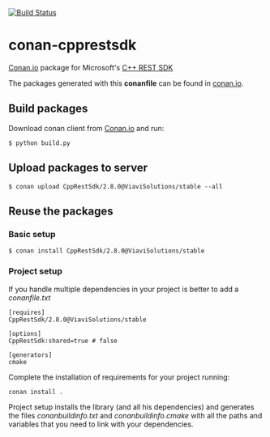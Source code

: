 [![Build Status](https://travis-ci.org/ViaviSolutions/conan-cpprestsdk.svg?branch=master)](https://travis-ci.org/ViaviSolutions/conan-cpprestsdk)

# conan-cpprestsdk

[Conan.io](https://conan.io) package for Microsoft's [C++ REST SDK](https://github.com/Microsoft/cpprestsdk)

The packages generated with this **conanfile** can be found in [conan.io](https://conan.io/source/CppRestSdk/2.8.0/ViaviSolutions/stable).

## Build packages

Download conan client from [Conan.io](https://conan.io) and run:

    $ python build.py

## Upload packages to server

    $ conan upload CppRestSdk/2.8.0@ViaviSolutions/stable --all

## Reuse the packages

### Basic setup

    $ conan install CppRestSdk/2.8.0@ViaviSolutions/stable

### Project setup

If you handle multiple dependencies in your project is better to add a *conanfile.txt*

    [requires]
    CppRestSdk/2.8.0@ViaviSolutions/stable

    [options]
    CppRestSdk:shared=true # false

    [generators]
    cmake

Complete the installation of requirements for your project running:</small></span>

    conan install .

Project setup installs the library (and all his dependencies) and generates the files *conanbuildinfo.txt* and *conanbuildinfo.cmake* with all the paths and variables that you need to link with your dependencies.
